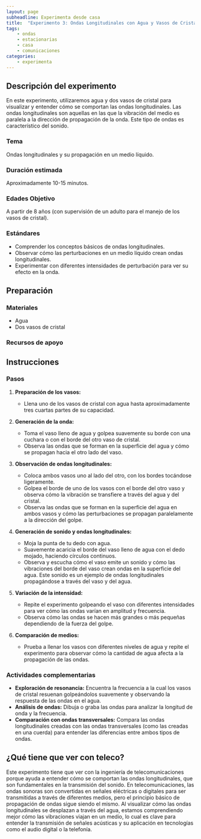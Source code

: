 ```yaml
---
layout: page
subheadline: Experimenta desde casa
title:  "Experimento 3: Ondas Longitudinales con Agua y Vasos de Cristal"
tags:
    - ondas
    - estacionarias
    - casa
    - comunicaciones
categories:
    - experimenta
---
```

## Descripción del experimento

En este experimento, utilizaremos agua y dos vasos de cristal para visualizar y entender cómo se comportan las ondas longitudinales. Las ondas longitudinales son aquellas en las que la vibración del medio es paralela a la dirección de propagación de la onda. Este tipo de ondas es característico del sonido.

### Tema

Ondas longitudinales y su propagación en un medio líquido.

### Duración estimada

Aproximadamente 10-15 minutos.

### Edades Objetivo

A partir de 8 años (con supervisión de un adulto para el manejo de los vasos de cristal).

### Estándares

- Comprender los conceptos básicos de ondas longitudinales.
- Observar cómo las perturbaciones en un medio líquido crean ondas longitudinales.
- Experimentar con diferentes intensidades de perturbación para ver su efecto en la onda.

## Preparación

### Materiales

- Agua
- Dos vasos de cristal

### Recursos de apoyo



## Instrucciones

### Pasos

1. **Preparación de los vasos:**
   - Llena uno de los vasos de cristal con agua hasta aproximadamente tres cuartas partes de su capacidad.

2. **Generación de la onda:**
   - Toma el vaso lleno de agua y golpea suavemente su borde con una cuchara o con el borde del otro vaso de cristal.
   - Observa las ondas que se forman en la superficie del agua y cómo se propagan hacia el otro lado del vaso.

3. **Observación de ondas longitudinales:**
   - Coloca ambos vasos uno al lado del otro, con los bordes tocándose ligeramente.
   - Golpea el borde de uno de los vasos con el borde del otro vaso y observa cómo la vibración se transfiere a través del agua y del cristal.
   - Observa las ondas que se forman en la superficie del agua en ambos vasos y cómo las perturbaciones se propagan paralelamente a la dirección del golpe.

4. **Generación de sonido y ondas longitudinales:**
   - Moja la punta de tu dedo con agua.
   - Suavemente acaricia el borde del vaso lleno de agua con el dedo mojado, haciendo círculos continuos.
   - Observa y escucha cómo el vaso emite un sonido y cómo las vibraciones del borde del vaso crean ondas en la superficie del agua. Este sonido es un ejemplo de ondas longitudinales propagándose a través del vaso y del agua.

5. **Variación de la intensidad:**
   - Repite el experimento golpeando el vaso con diferentes intensidades para ver cómo las ondas varían en amplitud y frecuencia.
   - Observa cómo las ondas se hacen más grandes o más pequeñas dependiendo de la fuerza del golpe.

6. **Comparación de medios:**
   - Prueba a llenar los vasos con diferentes niveles de agua y repite el experimento para observar cómo la cantidad de agua afecta a la propagación de las ondas.

### Actividades complementarias

- **Exploración de resonancia:** Encuentra la frecuencia a la cual los vasos de cristal resuenan golpeándolos suavemente y observando la respuesta de las ondas en el agua.
- **Análisis de ondas:** Dibuja o graba las ondas para analizar la longitud de onda y la frecuencia.
- **Comparación con ondas transversales:** Compara las ondas longitudinales creadas con las ondas transversales (como las creadas en una cuerda) para entender las diferencias entre ambos tipos de ondas.

## ¿Qué tiene que ver con teleco?
Este experimento tiene que ver con la ingeniería de telecomunicaciones porque ayuda a entender cómo se comportan las ondas longitudinales, que son fundamentales en la transmisión del sonido. En telecomunicaciones, las ondas sonoras son convertidas en señales eléctricas o digitales para ser transmitidas a través de diferentes medios, pero el principio básico de propagación de ondas sigue siendo el mismo. Al visualizar cómo las ondas longitudinales se desplazan a través del agua, estamos comprendiendo mejor cómo las vibraciones viajan en un medio, lo cual es clave para entender la transmisión de señales acústicas y su aplicación en tecnologías como el audio digital o la telefonía.